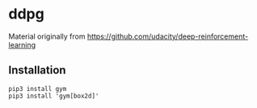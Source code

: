 # ddpg
Material originally from https://github.com/udacity/deep-reinforcement-learning
## Installation
```
pip3 install gym
pip3 install 'gym[box2d]'
```
